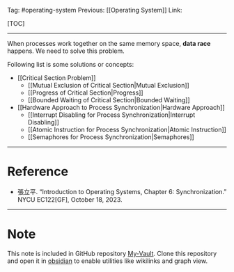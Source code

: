 Tag: #operating-system 
Previous: [[Operating System]]
Link: 

[TOC]

---

When processes work together on the same memory space, **data race** happens. We need to solve this problem.

Following list is some solutions or concepts:

- [[Critical Section Problem]]
	- [[Mutual Exclusion of Critical Section|Mutual Exclusion]]
	- [[Progress of Critical Section|Progress]]
	- [[Bounded Waiting of Critical Section|Bounded Waiting]]
- [[Hardware Approach to Process Synchronization|Hardware Approach]]
	- [[Interrupt Disabling for Process Synchronization|Interrupt Disabling]]
	- [[Atomic Instruction for Process Synchronization|Atomic Instruction]]
	- [[Semaphores for Process Synchronization|Semaphores]]

---

# Reference

- 張立平. “Introduction to Operating Systems, Chapter 6: Synchronization.” NYCU EC122[GF], October 18, 2023.

---

# Note

This note is included in GitHub repository [My-Vault](https://github.com/LittleD3092/My-Vault.git). Clone this repository and open it in [obsidian](https://obsidian.md/) to enable utilities like wikilinks and graph view.
